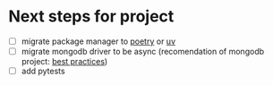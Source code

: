 # Next steps for project

- [ ] migrate package manager to [poetry](https://python-poetry.org) or [uv](https://docs.astral.sh/uv/)
- [ ] migrate mongodb driver to be async (recomendation of mongodb project: [best practices](https://www.mongodb.com/developer/products/mongodb/8-fastapi-mongodb-best-practices/))
- [ ] add pytests